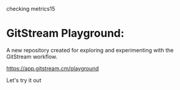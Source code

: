 checking metrics15

# GitStream Playground:

A new repository created for exploring and experimenting with the GitStream workflow.

https://app.gitstream.cm/playground

Let's try it out


